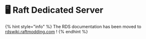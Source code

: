 # 🖥 Raft Dedicated Server

{% hint style="info" %}
The RDS documentation has been moved to [rdswiki.raftmodding.com](https://rdswiki.raftmodding.com) !
{% endhint %}

